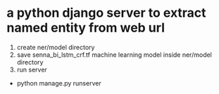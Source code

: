 # a python django server to extract named entity from web url

1. create ner/model directory
2. save senna_bi_lstm_crf.tf machine learning model inside ner/model directory
3. run server
- python manage.py runserver